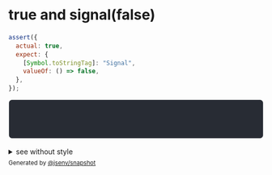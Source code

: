 # true and signal(false)

```js
assert({
  actual: true,
  expect: {
    [Symbol.toStringTag]: "Signal",
    valueOf: () => false,
  },
});
```

![img](throw.svg)

<details>
  <summary>see without style</summary>

```console
AssertionError: actual and expect are different

actual: true
expect: Signal(false)
```

</details>


<sub>
  Generated by <a href="https://github.com/jsenv/core/tree/main/packages/independent/snapshot">@jsenv/snapshot</a>
</sub>
